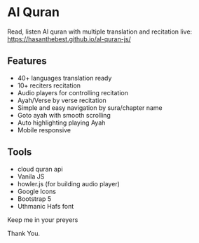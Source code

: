 # Al Quran

Read, listen Al quran with multiple translation and recitation
live: https://hasanthebest.github.io/al-quran-js/

## Features

- 40+ languages translation ready
- 10+ reciters recitation
- Audio players for controlling recitation
- Ayah/Verse by verse recitation
- Simple and easy navigation by sura/chapter name
- Goto ayah with smooth scrolling
- Auto highlighting playing Ayah
- Mobile responsive

## Tools

- cloud quran api
- Vanila JS
- howler.js (for building audio player)
- Google Icons
- Bootstrap 5
- Uthmanic Hafs font

Keep me in your preyers

Thank You.
